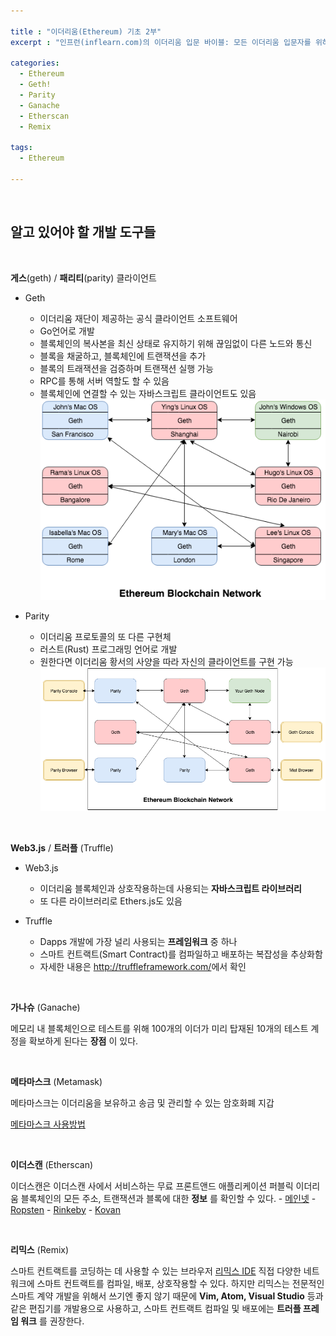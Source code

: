 ```yaml
---

title : "이더리움(Ethereum) 기초 2부"
excerpt : "인프런(inflearn.com)의 이더리움 입문 바이블: 모든 이더리움 입문자를 위하여를 수강하며 정리한 내용 2부. 이더리움에 관련된 알고 있어야 할 개발 도구들에 관해 다룬 포스팅"

categories:
  - Ethereum
  - Geth!
  - Parity
  - Ganache
  - Etherscan
  - Remix

tags:
  - Ethereum

---
```

<br/>

알고 있어야 할 개발 도구들   
------------------------

<br/>

 **게스**(geth) / **패리티**(parity) 클라이언트



  - Geth
    - 이더리움 재단이 제공하는 공식 클라이언트 소프트웨어
    - Go언어로 개발
    - 블록체인의 복사본을 최신 상태로 유지하기 위해 끊임없이 다른 노드와 통신
    - 블록을 채굴하고, 블록체인에 트랜잭션을 추가
    - 블록의 트래잭션을 검증하며 트랜잭션 실행 가능
    - RPC를 통해 서버 역할도 할 수 있음
    - 블록체인에 연결할 수 있는 자바스크립트 클라이언트도 있음  ![Ethereum Blockchain Network](/assets/ss1.png)

  - Parity
    - 이더리움 프로토콜의 또 다른 구현체
    - 러스트(Rust) 프로그래밍 언어로 개발
    - 원한다면 이더리움 황서의 사양을 따라 자신의 클라이언트를 구현 가능
    ![parity Ethereum Blockchain Network](/assets/ss2.png)

<br/>

 **Web3.js** / **트러플** (Truffle)

  - Web3.js
    - 이더리움 블록체인과 상호작용하는데 사용되는 **자바스크립트 라이브러리**
    - 또 다른 라이브러리로 Ethers.js도 있음   

  - Truffle
    - Dapps 개발에 가장 널리 사용되는 **프레임워크** 중 하나
    - 스마트 컨트랙트(Smart Contract)를 컴파일하고 배포하는 복잡성을 추상화함
    - 자세한 내용은 <http://truffleframework.com/>에서 확인

<br/>

 **가나슈** (Ganache)

  메모리 내 블록체인으로 테스트를 위해 100개의 이더가 미리 탑재된 10개의 테스트 계정을 확보하게 된다는 **장점** 이 있다.

<br/>

 **메타마스크** (Metamask)

 메타마스크는 이더리움을 보유하고 송금 및 관리할 수 있는 암호화폐 지갑

[메타마스크 사용방법](https://medium.com/@mvlchain/%EB%A9%94%ED%83%80%EB%A7%88%EC%8A%A4%ED%81%AC-metamask-%EC%82%AC%EC%9A%A9%EB%B2%95-bd0f219bdc62)


<br/>

 **이더스캔** (Etherscan)

  이더스캔은 이더스캔 사에서 서비스하는 무료 프론트앤드 애플리케이션
  퍼블릭 이더리움 블록체인의 모든 주소, 트랜잭션과 블록에 대한 **정보** 를 확인할 수 있다.
    - [메인넷](https://etherscan.io/)
    - [Ropsten](https://ropsten.etherscan.io/)
    - [Rinkeby]( https://rinkeby.etherscan.io/)
    - [Kovan](https://kovan.etherscan.io/)

<br/>

 **리믹스** (Remix)

  스마트 컨트랙트를 코딩하는 데 사용할 수 있는 브라우저 [리믹스  IDE](https://remix.ethereum.org)
  직접 다양한 네트워크에 스마트 컨트랙트를 컴파일, 배포, 상호작용할 수 있다. 하지만 리믹스는 전문적인 스마트 계약 개발을 위해서 쓰기엔 좋지 않기 때문에 **Vim, Atom, Visual Studio** 등과 같은 편집기를 개발용으로 사용하고, 스마트 컨트랙트 컴파일 및 배포에는 **트러플 프레임 워크** 를 권장한다.


<br/>

<br/>
